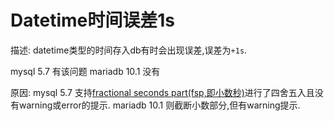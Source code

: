 # Datetime时间误差1s

描述: datetime类型的时间存入db有时会出现误差,误差为`+1s`.

mysql 5.7 有该问题
mariadb 10.1 没有

原因:
mysql 5.7 支持[fractional seconds part(fsp,即小数秒)](http://dev.mysql.com/doc/refman/5.7/en/fractional-seconds.html)进行了四舍五入且没有warning或error的提示.
mariadb 10.1 则截断小数部分,但有warning提示.
